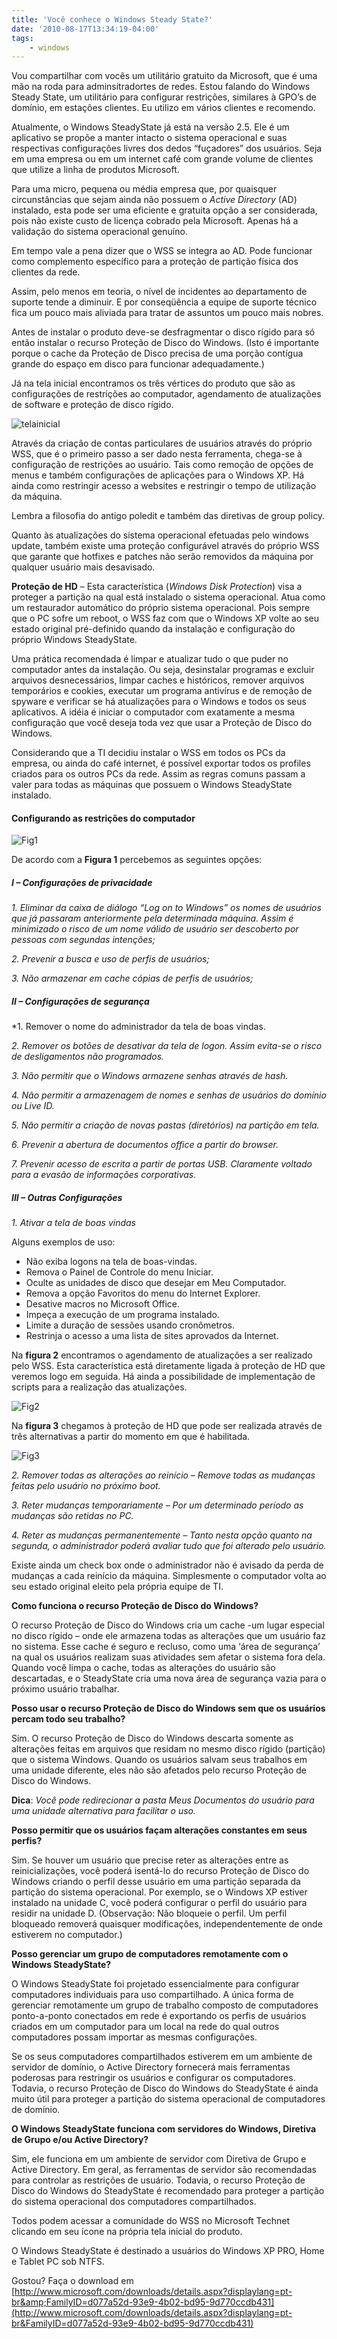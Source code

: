```yaml
---
title: 'Você conhece o Windows Steady State?'
date: '2010-08-17T13:34:19-04:00'
tags:
    - windows
---
```


Vou compartilhar com vocês um utilitário gratuito da Microsoft, que é uma mão na roda para adminsitradortes de <span class="bbli">redes</span>. Estou falando do Windows Steady State, um utilitário para configurar restrições, similares à GPO’s de domínio, em estações clientes. Eu utilizo em vários clientes e recomendo.

Atualmente, o Windows SteadyState já está na versão 2.5. Ele é um aplicativo se propõe a manter intacto o <span class="bbli">sistema operacional</span> e suas respectivas configurações livres dos dedos “fuçadores” dos usuários. Seja em uma empresa ou em um internet café com grande volume de clientes que utilize a linha de produtos Microsoft.

Para uma micro, pequena ou média empresa que, por quaisquer circunstâncias que sejam ainda não possuem o *Active Directory* (AD) instalado, esta pode ser uma eficiente e gratuita opção a ser considerada, pois não existe custo de licença cobrado pela Microsoft. Apenas há a validação do sistema operacional genuíno.

Em tempo vale a pena dizer que o WSS se integra ao AD. Pode funcionar como complemento específico para a proteção de partição física dos clientes da rede.

Assim, pelo menos em teoria, o nível de incidentes ao departamento de suporte tende a diminuir. E por conseqüência a equipe de suporte técnico fica um pouco mais aliviada para tratar de assuntos um pouco mais nobres.

Antes de instalar o produto deve-se desfragmentar o disco rígido para só então instalar o recurso Proteção de Disco do Windows. (Isto é importante porque o cache da Proteção de Disco precisa de uma porção contígua grande do espaço em disco para funcionar adequadamente.)

Já na tela inicial encontramos os três vértices do produto que são as configurações de restrições ao computador, agendamento de atualizações de software e proteção de disco rígido.

![](/wp-content/uploads/2010/08/telainicial1.jpg "telainicial")

Através da criação de contas particulares de usuários através do próprio WSS, que é o primeiro passo a ser dado nesta ferramenta, chega-se à configuração de restrições ao usuário. Tais como remoção de opções de menus e também configurações de aplicações para o Windows XP. Há ainda como restringir acesso a websites e restringir o tempo de utilização da máquina.

Lembra a filosofia do antigo poledit e também das diretivas de group policy.

Quanto às atualizações do sistema operacional efetuadas pelo windows update, também existe uma proteção configurável através do próprio WSS que garante que hotfixes e patches não serão removidos da máquina por qualquer usuário mais desavisado.

**Proteção de HD** – Esta característica (*Windows Disk Protection*) visa a proteger a partição na qual está instalado o sistema operacional. Atua como um restaurador automático do próprio sistema operacional. Pois sempre que o PC sofre um reboot, o WSS faz com que o Windows XP volte ao seu estado original pré-definido quando da instalação e configuração do próprio Windows SteadyState.

Uma prática recomendada é limpar e atualizar tudo o que puder no computador antes da instalação. Ou seja, desinstalar programas e excluir arquivos desnecessários, limpar caches e históricos, remover arquivos temporários e cookies, executar um programa antivírus e de remoção de spyware e verificar se há atualizações para o Windows e todos os seus aplicativos. A idéia é iniciar o computador com exatamente a mesma configuração que você deseja toda vez que usar a Proteção de Disco do Windows.

Considerando que a TI decidiu instalar o WSS em todos os PCs da empresa, ou ainda do café internet, é possível exportar todos os profiles criados para os outros PCs da rede. Assim as regras comuns passam a valer para todas as máquinas que possuem o Windows SteadyState instalado.

#### Configurando as restrições do computador

![](/wp-content/uploads/2010/08/Fig11.jpg "Fig1")

De acordo com a **Figura 1** percebemos as seguintes opções:

##### I – Configurações de privacidade

*1. Eliminar da caixa de diálogo “Log on to Windows” os nomes de usuários que já passaram anteriormente* *pela determinada máquina. Assim é minimizado o risco de um nome válido de usuário ser descoberto por* *pessoas com segundas intenções;*

*2. Prevenir a busca e uso de perfis de usuários;*

*3. Não armazenar em cache cópias de perfis de usuários;*

##### II – Configurações de segurança

*1. Remover o nome do administrador da tela de boas vindas.

*2. Remover os botões de desativar da tela de logon. Assim evita-se o risco de desligamentos não programados.*

*3. Não permitir que o Windows armazene senhas através de hash.*

*4. Não permitir a armazenagem de nomes e senhas de usuários do domínio ou Live ID.*

*5. Não permitir a criação de novas pastas (diretórios) na partição em tela.*

*6. Prevenir a abertura de documentos office a partir do browser.*

*7. Prevenir acesso de escrita a partir de portas USB. Claramente voltado para a evasão de informações corporativas.*

##### III – Outras Configurações

*1. Ativar a tela de boas vindas*

Alguns exemplos de uso:

- Não exiba logons na tela de boas-vindas.
- Remova o Painel de Controle do menu Iniciar.
- Oculte as unidades de disco que desejar em Meu Computador.
- Remova a opção Favoritos do menu do Internet Explorer.
- Desative macros no Microsoft Office.
- Impeça a execução de um programa instalado.
- Limite a duração de sessões usando cronômetros.
- Restrinja o acesso a uma lista de sites aprovados da Internet.

Na **figura 2** encontramos o agendamento de atualizações a ser realizado pelo WSS. Esta característica está diretamente ligada à proteção de HD que veremos logo em seguida. Há ainda a possibilidade de implementação de scripts para a realização das atualizações.

![](/wp-content/uploads/2010/08/Fig2.jpg "Fig2")

Na **figura 3** chegamos à proteção de HD que pode ser realizada através de três alternativas a partir do momento em que é habilitada.

![](/wp-content/uploads/2010/08/Fig3.jpg "Fig3")

*2. Remover todas as alterações ao reinício – Remove todas as mudanças feitas pelo usuário no próximo boot.*

*3. Reter mudanças temporariamente – Por um determinado período as mudanças são retidas no PC.*

*4. Reter as mudanças permanentemente – Tanto nesta opção quanto na segunda, o administrador poderá avaliar tudo que foi alterado pelo usuário.*

Existe ainda um check box onde o administrador não é avisado da perda de mudanças a cada reinício da máquina. Simplesmente o computador volta ao seu estado original eleito pela própria equipe de TI.

**Como funciona o recurso Proteção de Disco do Windows?**

O recurso Proteção de Disco do Windows cria um cache -um lugar especial no disco rígido – onde ele armazena todas as alterações que um usuário faz no sistema. Esse cache é seguro e recluso, como uma ‘área de segurança’ na qual os usuários realizam suas atividades sem afetar o sistema fora dela. Quando você limpa o cache, todas as alterações do usuário são descartadas, e o SteadyState cria uma nova área de segurança vazia para o próximo usuário trabalhar.

**Posso usar o recurso Proteção de Disco do Windows sem que os usuários percam todo seu trabalho?**

Sim. O recurso Proteção de Disco do Windows descarta somente as alterações feitas em arquivos que residam no mesmo disco rígido (partição) que o sistema Windows. Quando os usuários salvam seus trabalhos em uma unidade diferente, eles não são afetados pelo recurso Proteção de Disco do Windows.

**Dica**: *Você pode redirecionar a pasta Meus Documentos do usuário para uma unidade alternativa para facilitar o uso.*

**Posso permitir que os usuários façam alterações constantes em seus perfis?**

Sim. Se houver um usuário que precise reter as alterações entre as reinicializações, você poderá isentá-lo do recurso Proteção de Disco do Windows criando o perfil desse usuário em uma partição separada da partição do sistema operacional. Por exemplo, se o Windows XP estiver instalado na unidade C, você poderá configurar o perfil do usuário para residir na unidade D. (Observação: Não bloqueie o perfil. Um perfil bloqueado removerá quaisquer modificações, independentemente de onde estiverem no computador.)

**Posso gerenciar um grupo de computadores remotamente com o Windows SteadyState?**

O Windows SteadyState foi projetado essencialmente para configurar computadores individuais para uso compartilhado. A única forma de gerenciar remotamente um grupo de trabalho composto de computadores ponto-a-ponto conectados em rede é exportando os perfis de usuários criados em um computador para um local na rede do qual outros computadores possam importar as mesmas configurações.

Se os seus computadores compartilhados estiverem em um ambiente de servidor de domínio, o Active Directory fornecerá mais ferramentas poderosas para restringir os usuários e configurar os computadores. Todavia, o recurso Proteção de Disco do Windows do SteadyState é ainda muito útil para proteger a partição do sistema operacional de computadores de domínio.

**O Windows SteadyState funciona com servidores do Windows, Diretiva de Grupo e/ou Active Directory?**

Sim, ele funciona em um ambiente de servidor com Diretiva de Grupo e Active Directory. Em geral, as ferramentas de servidor são recomendadas para controlar as restrições de usuário. Todavia, o recurso Proteção de Disco do Windows do SteadyState é recomendado para proteger a partição do sistema operacional dos computadores compartilhados.

Todos podem acessar a comunidade do WSS no Microsoft Technet clicando em seu ícone na própria tela inicial do produto.

O Windows SteadyState é destinado a usuários do Windows XP PRO, Home e Tablet PC sob NTFS.

Gostou? Faça o download em [http://www.microsoft.com/downloads/details.aspx?displaylang=pt-br&amp;FamilyID=d077a52d-93e9-4b02-bd95-9d770ccdb431](http://www.microsoft.com/downloads/details.aspx?displaylang=pt-br&FamilyID=d077a52d-93e9-4b02-bd95-9d770ccdb431)
